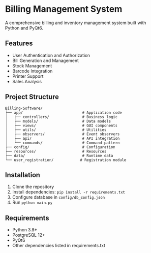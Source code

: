 # Billing Management System

A comprehensive billing and inventory management system built with Python and PyQt6.

## Features

- User Authentication and Authorization
- Bill Generation and Management
- Stock Management
- Barcode Integration
- Printer Support
- Sales Analysis

## Project Structure

```
Billing-Software/
├── app/                           # Application code
│   ├── controllers/               # Business logic
│   ├── models/                    # Data models
│   ├── views/                     # GUI components
│   ├── utils/                     # Utilities
│   ├── observers/                 # Event observers
│   ├── api/                       # API integration
│   └── commands/                  # Command pattern
├── config/                        # Configuration
├── resources/                     # Resources
├── data/                          # Runtime data
└── user_registration/            # Registration module
```

## Installation

1. Clone the repository
2. Install dependencies: `pip install -r requirements.txt`
3. Configure database in `config/db_config.json`
4. Run `python main.py`

## Requirements

- Python 3.8+
- PostgreSQL 12+
- PyQt6
- Other dependencies listed in requirements.txt
